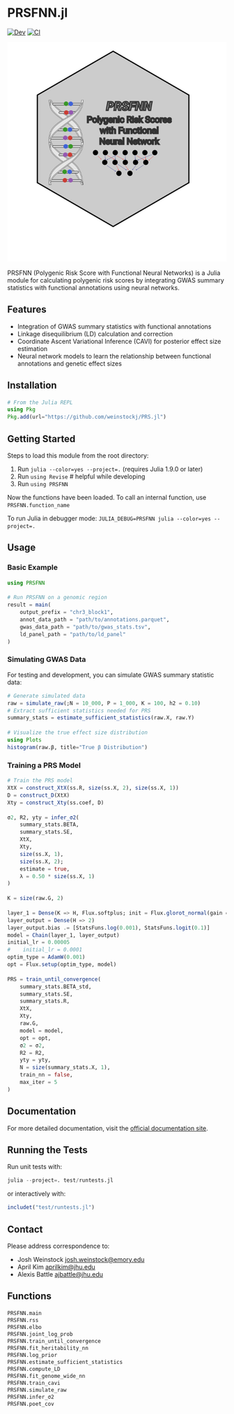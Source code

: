 # PRSFNN.jl

[![Dev](https://img.shields.io/badge/docs-dev-blue.svg)](https://weinstockj.github.io/PRS/dev)
[![CI](https://github.com/weinstockj/PRS/actions/workflows/ci.yml/badge.svg?branch=master)](https://github.com/weinstockj/PRS/actions/workflows/ci.yml)

![logo](PRSFNN_logo_small.svg)

PRSFNN (Polygenic Risk Score with Functional Neural Networks) is a Julia module for calculating polygenic risk scores by integrating GWAS summary statistics with functional annotations using neural networks.

## Features

- Integration of GWAS summary statistics with functional annotations
- Linkage disequilibrium (LD) calculation and correction
- Coordinate Ascent Variational Inference (CAVI) for posterior effect size estimation
- Neural network models to learn the relationship between functional annotations and genetic effect sizes

## Installation

```julia
# From the Julia REPL
using Pkg
Pkg.add(url="https://github.com/weinstockj/PRS.jl")
```

## Getting Started

Steps to load this module from the root directory:

1. Run `julia --color=yes --project=.` (requires Julia 1.9.0 or later)
2. Run `using Revise` # helpful while developing
3. Run `using PRSFNN`

Now the functions have been loaded. 
To call an internal function, use `PRSFNN.function_name` 

To run Julia in debugger mode: `JULIA_DEBUG=PRSFNN julia --color=yes --project=.`

## Usage

### Basic Example

```julia
using PRSFNN

# Run PRSFNN on a genomic region
result = main(
    output_prefix = "chr3_block1",
    annot_data_path = "path/to/annotations.parquet", 
    gwas_data_path = "path/to/gwas_stats.tsv",
    ld_panel_path = "path/to/ld_panel"
)
```

### Simulating GWAS Data

For testing and development, you can simulate GWAS summary statistic data:

```julia
# Generate simulated data
raw = simulate_raw(;N = 10_000, P = 1_000, K = 100, h2 = 0.10)
# Extract sufficient statistics needed for PRS
summary_stats = estimate_sufficient_statistics(raw.X, raw.Y)

# Visualize the true effect size distribution
using Plots
histogram(raw.β, title="True β Distribution")
```

### Training a PRS Model

```julia
# Train the PRS model
XtX = construct_XtX(ss.R, size(ss.X, 2), size(ss.X, 1))
D = construct_D(XtX)
Xty = construct_Xty(ss.coef, D)

σ2, R2, yty = infer_σ2(
    summary_stats.BETA, 
    summary_stats.SE, 
    XtX, 
    Xty, 
    size(ss.X, 1), 
    size(ss.X, 2); 
    estimate = true, 
    λ = 0.50 * size(ss.X, 1)
)

K = size(raw.G, 2)

layer_1 = Dense(K => H, Flux.softplus; init = Flux.glorot_normal(gain = 0.005))
layer_output = Dense(H => 2)
layer_output.bias .= [StatsFuns.log(0.001), StatsFuns.logit(0.1)]
model = Chain(layer_1, layer_output)
initial_lr = 0.00005
#    initial_lr = 0.0001
optim_type = AdamW(0.001)
opt = Flux.setup(optim_type, model)

PRS = train_until_convergence(
    summary_stats.BETA_std,
    summary_stats.SE,
    summary_stats.R, 
    XtX,
    Xty,
    raw.G,
    model = model,
    opt = opt,
    σ2 = σ2,
    R2 = R2,
    yty = yty,
    N = size(summary_stats.X, 1),
    train_nn = false,
    max_iter = 5
)
```

## Documentation

For more detailed documentation, visit the [official documentation site](https://weinstockj.github.io/PRS/dev).

## Running the Tests

Run unit tests with:

```julia
julia --project=. test/runtests.jl
```

or interactively with:

```julia
includet("test/runtests.jl")
```

## Contact

Please address correspondence to:
- Josh Weinstock <josh.weinstock@emory.edu>
- April Kim <aprilkim@jhu.edu>
- Alexis Battle <ajbattle@jhu.edu>

## Functions

```@docs
PRSFNN.main
PRSFNN.rss 
PRSFNN.elbo
PRSFNN.joint_log_prob
PRSFNN.train_until_convergence
PRSFNN.fit_heritability_nn
PRSFNN.log_prior
PRSFNN.estimate_sufficient_statistics
PRSFNN.compute_LD
PRSFNN.fit_genome_wide_nn
PRSFNN.train_cavi
PRSFNN.simulate_raw
PRSFNN.infer_σ2
PRSFNN.poet_cov
```
